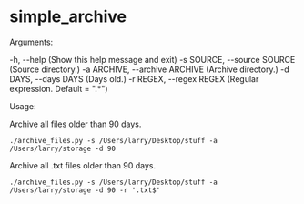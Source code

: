 # simple_archive

Arguments:

-h, --help (Show this help message and exit)
-s SOURCE, --source SOURCE (Source directory.)
-a ARCHIVE, --archive ARCHIVE (Archive directory.)
-d DAYS, --days DAYS  (Days old.)
-r REGEX, --regex REGEX (Regular expression. Default = ".*")


Usage:

Archive all files older than 90 days.
```
./archive_files.py -s /Users/larry/Desktop/stuff -a /Users/larry/storage -d 90
```
Archive all .txt files older than 90 days.
```
./archive_files.py -s /Users/larry/Desktop/stuff -a /Users/larry/storage -d 90 -r '.txt$'
```
